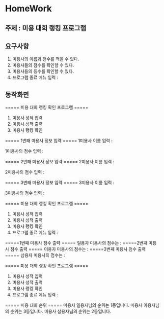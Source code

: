 # HomeWork

## 주제 : 미용 대회 랭킹 프로그램

## 요구사항
1. 미용사의 이름과 점수를 적을 수 있다.
2. 미용사들의 점수를 확인할 수 있다.
3. 미용사들의 등수를 확인할 수 있다.
4. 프로그램 종료
메뉴 입력 :

## 동작화면 
===== 미용 대회 랭킹 확인 프로그램 =====
1. 미용사 성적 입력
2. 미용사 성적 출력 
3. 미용사 랭킹 확인

===== 1번째 미용사 정보 입력 =====
1미용사 이름 입력 :

1미용사의 점수 입력 :

===== 2번째 미용사 정보 입력 =====
2미용사 이름 입력 :

2미용사의 점수 입력 :

===== 3번째 미용사 정보 입력 =====
3미용사 이름 입력 :

3미용사의 점수 입력 :

===== 미용 대회 랭킹 확인 프로그램 =====
1. 미용사 성적 입력
2. 미용사 성적 출력 
3. 미용사 랭킹 확인
4. 프로그램 종료 
메뉴 입력 :

=====1번째 미용사 점수 출력 =====
일용자 미용사의 점수는 :
=====2번째 미용사 점수 출력 =====
이용자 미용사의 점수는 :
=====3번째 미용사 점수 출력 =====
삼용자 미용사의 점수는 :

===== 미용 대회 랭킹 확인 프로그램 =====
1. 미용사 성적 입력
2. 미용사 성적 출력 
3. 미용사 랭킹 확인
4. 프로그램 종료 
메뉴 입력 :

===== 미용 대회 순위 =====
미용사 일용자님의 순위는 1등입니다.
미용사 이용자님의 순위는 3등입니다.
미용사 삼용자님의 순위는 2등입니다.
